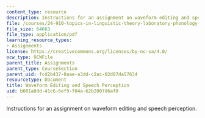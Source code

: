 ```yaml
---
content_type: resource
description: Instructions for an assignment on waveform editing and speech perception.
file: /courses/24-910-topics-in-linguistic-theory-laboratory-phonology-spring-2007/b081a8dd41c66ef9f84a62b2007d6af0_editing.pdf
file_size: 64663
file_type: application/pdf
learning_resource_types:
- Assignments
license: https://creativecommons.org/licenses/by-nc-sa/4.0/
ocw_type: OCWFile
parent_title: Assignments
parent_type: CourseSection
parent_uid: fcd2b437-0aae-a3dd-c2ac-02d87da57634
resourcetype: Document
title: Waveform Editing and Speech Perception
uid: b081a8dd-41c6-6ef9-f84a-62b2007d6af0
---
```

Instructions for an assignment on waveform editing and speech perception.
